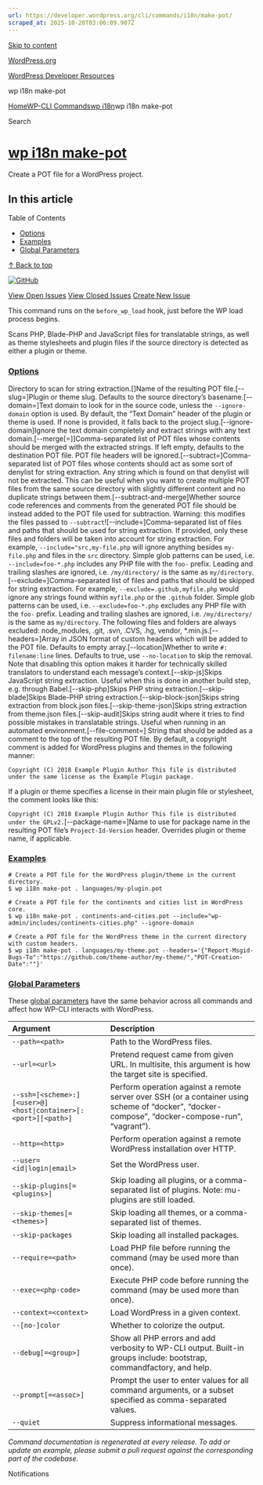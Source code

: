 ```yaml
---
url: https://developer.wordpress.org/cli/commands/i18n/make-pot/
scraped_at: 2025-10-20T03:06:09.907Z
---
```


[Skip to content](https://developer.wordpress.org/cli/commands/i18n/make-pot/#wp--skip-link--target)

[WordPress.org](https://wordpress.org/)

[WordPress Developer Resources](https://developer.wordpress.org/)

wp i18n make-pot


[Home](https://developer.wordpress.org/)[WP-CLI Commands](https://developer.wordpress.org/cli/commands/)[wp i18n](https://developer.wordpress.org/cli/commands/i18n/)wp i18n make-pot

Search

# [wp i18n make-pot](https://developer.wordpress.org/cli/commands/i18n/make-pot/)

Create a POT file for a WordPress project.

## In this article

Table of Contents

- [Options](https://developer.wordpress.org/cli/commands/i18n/make-pot/#options)
- [Examples](https://developer.wordpress.org/cli/commands/i18n/make-pot/#examples)
- [Global Parameters](https://developer.wordpress.org/cli/commands/i18n/make-pot/#global-parameters)

[↑ Back to top](https://developer.wordpress.org/cli/commands/i18n/make-pot/#wp--skip-link--target)

[![GitHub](https://make.wordpress.org/cli/wp-content/plugins/wporg-cli/assets/images/github-mark.svg)](https://github.com/wp-cli/i18n-command)

[View Open Issues](https://github.com/login?return_to=%2Fissues%3Fq%3Dlabel%3Acommand%3Ai18n-make-pot+sort%3Aupdated-desc+org%3Awp-cli+is%3Aopen) [View Closed Issues](https://github.com/login?return_to=%2Fissues%3Fq%3Dlabel%3Acommand%3Ai18n-make-pot+sort%3Aupdated-desc+org%3Awp-cli+is%3Aclosed) [Create New Issue](https://github.com/wp-cli/i18n-command/issues/new)

This command runs on the `before_wp_load` hook, just before the WP load process begins.

Scans PHP, Blade-PHP and JavaScript files for translatable strings, as well as theme stylesheets and plugin files if the source directory is detected as either a plugin or theme.

### [Options](https://developer.wordpress.org/cli/commands/i18n/make-pot/\#options)

<source>Directory to scan for string extraction.\[<destination>\]Name of the resulting POT file.\[--slug=<slug>\]Plugin or theme slug. Defaults to the source directory’s basename.\[--domain=<domain>\]Text domain to look for in the source code, unless the `--ignore-domain` option is used. By default, the “Text Domain” header of the plugin or theme is used. If none is provided, it falls back to the project slug.\[--ignore-domain\]Ignore the text domain completely and extract strings with any text domain.\[--merge\[=<paths>\]\]Comma-separated list of POT files whose contents should be merged with the extracted strings. If left empty, defaults to the destination POT file. POT file headers will be ignored.\[--subtract=<paths>\]Comma-separated list of POT files whose contents should act as some sort of denylist for string extraction. Any string which is found on that denylist will not be extracted. This can be useful when you want to create multiple POT files from the same source directory with slightly different content and no duplicate strings between them.\[--subtract-and-merge\]Whether source code references and comments from the generated POT file should be instead added to the POT file used for subtraction. Warning: this modifies the files passed to `--subtract`!\[--include=<paths>\]Comma-separated list of files and paths that should be used for string extraction. If provided, only these files and folders will be taken into account for string extraction. For example, `--include="src,my-file.php` will ignore anything besides `my-file.php` and files in the `src` directory. Simple glob patterns can be used, i.e. `--include=foo-*.php` includes any PHP file with the `foo-` prefix. Leading and trailing slashes are ignored, i.e. `/my/directory/` is the same as `my/directory`.\[--exclude=<paths>\]Comma-separated list of files and paths that should be skipped for string extraction. For example, `--exclude=.github,myfile.php` would ignore any strings found within `myfile.php` or the `.github` folder. Simple glob patterns can be used, i.e. `--exclude=foo-*.php` excludes any PHP file with the `foo-` prefix. Leading and trailing slashes are ignored, i.e. `/my/directory/` is the same as `my/directory`. The following files and folders are always excluded: node\_modules, .git, .svn, .CVS, .hg, vendor, \*.min.js.\[--headers=<headers>\]Array in JSON format of custom headers which will be added to the POT file. Defaults to empty array.\[--location\]Whether to write `#: filename:line` lines. Defaults to true, use `--no-location` to skip the removal. Note that disabling this option makes it harder for technically skilled translators to understand each message’s context.\[--skip-js\]Skips JavaScript string extraction. Useful when this is done in another build step, e.g. through Babel.\[--skip-php\]Skips PHP string extraction.\[--skip-blade\]Skips Blade-PHP string extraction.\[--skip-block-json\]Skips string extraction from block.json files.\[--skip-theme-json\]Skips string extraction from theme.json files.\[--skip-audit\]Skips string audit where it tries to find possible mistakes in translatable strings. Useful when running in an automated environment.\[--file-comment=<file-comment>\]
String that should be added as a comment to the top of the resulting POT file. By default, a copyright comment is added for WordPress plugins and themes in the following manner:

`Copyright (C) 2018 Example Plugin Author
This file is distributed under the same license as the Example Plugin package.`

If a plugin or theme specifies a license in their main plugin file or stylesheet, the comment looks like
this:

`Copyright (C) 2018 Example Plugin Author
This file is distributed under the GPLv2.`\[--package-name=<name>\]Name to use for package name in the resulting POT file’s `Project-Id-Version` header. Overrides plugin or theme name, if applicable.

### [Examples](https://developer.wordpress.org/cli/commands/i18n/make-pot/\#examples)

```
# Create a POT file for the WordPress plugin/theme in the current directory.
$ wp i18n make-pot . languages/my-plugin.pot

# Create a POT file for the continents and cities list in WordPress core.
$ wp i18n make-pot . continents-and-cities.pot --include="wp-admin/includes/continents-cities.php" --ignore-domain

# Create a POT file for the WordPress theme in the current directory with custom headers.
$ wp i18n make-pot . languages/my-theme.pot --headers='{"Report-Msgid-Bugs-To":"https://github.com/theme-author/my-theme/","POT-Creation-Date":""}'

```

### [Global Parameters](https://developer.wordpress.org/cli/commands/i18n/make-pot/\#global-parameters)

These [global parameters](https://make.wordpress.org/cli/handbook/config/) have the same behavior across all commands and affect how WP-CLI interacts with WordPress.

| **Argument** | **Description** |
| :-- | :-- |
| `--path=<path>` | Path to the WordPress files. |
| `--url=<url>` | Pretend request came from given URL. In multisite, this argument is how the target site is specified. |
| `--ssh=[<scheme>:][<user>@]<host\|container>[:<port>][<path>]` | Perform operation against a remote server over SSH (or a container using scheme of “docker”, “docker-compose”, “docker-compose-run”, “vagrant”). |
| `--http=<http>` | Perform operation against a remote WordPress installation over HTTP. |
| `--user=<id\|login\|email>` | Set the WordPress user. |
| `--skip-plugins[=<plugins>]` | Skip loading all plugins, or a comma-separated list of plugins. Note: mu-plugins are still loaded. |
| `--skip-themes[=<themes>]` | Skip loading all themes, or a comma-separated list of themes. |
| `--skip-packages` | Skip loading all installed packages. |
| `--require=<path>` | Load PHP file before running the command (may be used more than once). |
| `--exec=<php-code>` | Execute PHP code before running the command (may be used more than once). |
| `--context=<context>` | Load WordPress in a given context. |
| `--[no-]color` | Whether to colorize the output. |
| `--debug[=<group>]` | Show all PHP errors and add verbosity to WP-CLI output. Built-in groups include: bootstrap, commandfactory, and help. |
| `--prompt[=<assoc>]` | Prompt the user to enter values for all command arguments, or a subset specified as comma-separated values. |
| `--quiet` | Suppress informational messages. |

_Command documentation is regenerated at every release. To add or update an example, please submit a pull request against the corresponding part of the codebase._

Notifications
